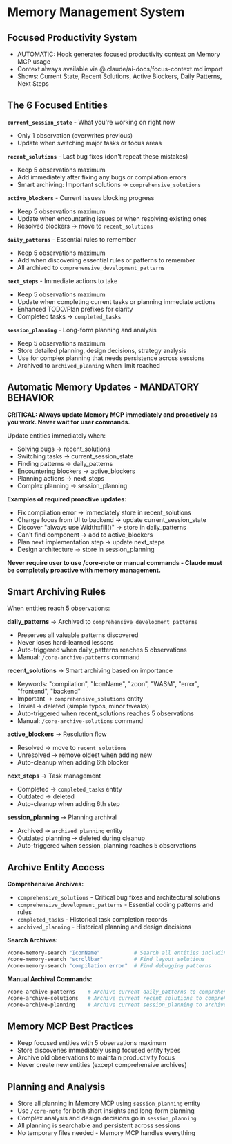 # Memory Management System

## Focused Productivity System

- AUTOMATIC: Hook generates focused productivity context on Memory MCP usage
- Context always available via @.claude/ai-docs/focus-context.md import
- Shows: Current State, Recent Solutions, Active Blockers, Daily Patterns, Next Steps

## The 6 Focused Entities

**`current_session_state`** - What you're working on right now
- Only 1 observation (overwrites previous)
- Update when switching major tasks or focus areas

**`recent_solutions`** - Last bug fixes (don't repeat these mistakes)
- Keep 5 observations maximum
- Add immediately after fixing any bugs or compilation errors
- Smart archiving: Important solutions → `comprehensive_solutions`

**`active_blockers`** - Current issues blocking progress
- Keep 5 observations maximum
- Update when encountering issues or when resolving existing ones
- Resolved blockers → move to `recent_solutions`

**`daily_patterns`** - Essential rules to remember
- Keep 5 observations maximum
- Add when discovering essential rules or patterns to remember
- All archived to `comprehensive_development_patterns`

**`next_steps`** - Immediate actions to take
- Keep 5 observations maximum
- Update when completing current tasks or planning immediate actions
- Enhanced TODO/Plan prefixes for clarity
- Completed tasks → `completed_tasks`

**`session_planning`** - Long-form planning and analysis
- Keep 5 observations maximum
- Store detailed planning, design decisions, strategy analysis
- Use for complex planning that needs persistence across sessions
- Archived to `archived_planning` when limit reached

## Automatic Memory Updates - MANDATORY BEHAVIOR

**CRITICAL: Always update Memory MCP immediately and proactively as you work. Never wait for user commands.**

Update entities immediately when:
- Solving bugs → recent_solutions
- Switching tasks → current_session_state  
- Finding patterns → daily_patterns
- Encountering blockers → active_blockers
- Planning actions → next_steps
- Complex planning → session_planning

**Examples of required proactive updates:**
- Fix compilation error → immediately store in recent_solutions
- Change focus from UI to backend → update current_session_state
- Discover "always use Width::fill()" → store in daily_patterns
- Can't find component → add to active_blockers
- Plan next implementation step → update next_steps
- Design architecture → store in session_planning

**Never require user to use /core-note or manual commands - Claude must be completely proactive with memory management.**

## Smart Archiving Rules

When entities reach 5 observations:

**daily_patterns** → Archived to `comprehensive_development_patterns`
- Preserves all valuable patterns discovered
- Never loses hard-learned lessons
- Auto-triggered when daily_patterns reaches 5 observations
- Manual: `/core-archive-patterns` command

**recent_solutions** → Smart archiving based on importance
- Keywords: "compilation", "IconName", "zoon", "WASM", "error", "frontend", "backend"
- Important → `comprehensive_solutions` entity
- Trivial → deleted (simple typos, minor tweaks)
- Auto-triggered when recent_solutions reaches 5 observations
- Manual: `/core-archive-solutions` command

**active_blockers** → Resolution flow
- Resolved → move to `recent_solutions`
- Unresolved → remove oldest when adding new
- Auto-cleanup when adding 6th blocker

**next_steps** → Task management
- Completed → `completed_tasks` entity
- Outdated → deleted
- Auto-cleanup when adding 6th step

**session_planning** → Planning archival
- Archived → `archived_planning` entity
- Outdated planning → deleted during cleanup
- Auto-triggered when session_planning reaches 5 observations

## Archive Entity Access

**Comprehensive Archives:**
- `comprehensive_solutions` - Critical bug fixes and architectural solutions
- `comprehensive_development_patterns` - Essential coding patterns and rules
- `completed_tasks` - Historical task completion records
- `archived_planning` - Historical planning and design decisions

**Search Archives:**
```bash
/core-memory-search "IconName"           # Search all entities including archives
/core-memory-search "scrollbar"          # Find layout solutions
/core-memory-search "compilation error"  # Find debugging patterns
```

**Manual Archival Commands:**
```bash
/core-archive-patterns    # Archive current daily_patterns to comprehensive_development_patterns
/core-archive-solutions   # Archive current recent_solutions to comprehensive_solutions  
/core-archive-planning    # Archive current session_planning to archived_planning
```

## Memory MCP Best Practices

- Keep focused entities with 5 observations maximum
- Store discoveries immediately using focused entity types
- Archive old observations to maintain productivity focus
- Never create new entities (except comprehensive archives)

## Planning and Analysis

- Store all planning in Memory MCP using `session_planning` entity
- Use `/core-note` for both short insights and long-form planning
- Complex analysis and design decisions go in `session_planning`
- All planning is searchable and persistent across sessions
- No temporary files needed - Memory MCP handles everything